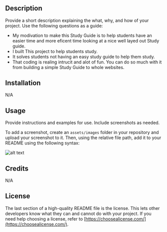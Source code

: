 # <Prework Study Guide Webpage>

## Description

Provide a short description explaining the what, why, and how of your project. Use the following questions as a guide:

- My modivation to make this Study Guide is to help students have an easier time and more eficent time looking at a nice well layed out Study guide.
- I built This project to help students study.
- It solves students not having an easy study guide to help them study.
- That coding is realing intrucit and alot of fun. You can do so much with it from building a simple Study Guide to whole websites.


## Installation

N/A

## Usage

Provide instructions and examples for use. Include screenshots as needed.

To add a screenshot, create an `assets/images` folder in your repository and upload your screenshot to it. Then, using the relative file path, add it to your README using the following syntax:

![alt text](assets/images/screenshot.png)

## Credits

N/A

## License

The last section of a high-quality README file is the license. This lets other developers know what they can and cannot do with your project. If you need help choosing a license, refer to [https://choosealicense.com/](https://choosealicense.com/).
